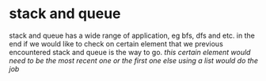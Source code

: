 # stack and queue

stack and queue has a wide range of application, eg bfs, dfs and etc.
in the end if we would like to check on certain element that we previous encountered stack and queue is the way to go.
*this certain element would need to be the most recent one or the first one else using a list would do the job*